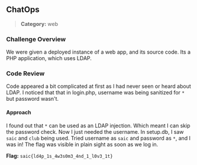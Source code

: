## ChatOps
> **Category:** web  

### Challenge Overview
We were given a deployed instance of a web app, and its source code. Its a PHP application, which uses LDAP.

### Code Review
Code appeared a bit complicated at first as I had never seen or heard about LDAP. I noticed that that in login.php, username was being sanitized for `*` but password wasn't. 

#### Approach
I found out that `*` can be used as an LDAP injection. Which meant I can skip the password check. Now I just needed the username. In setup.db, I saw `saic` and `club` being used. Tried username as `saic` and password as `*`, and I was in! The flag was visible in plain sight as soon as we log in.

**Flag:** `saic{ld4p_1s_4w3s0m3_4nd_1_l0v3_1t}`
